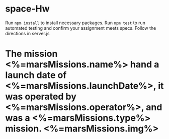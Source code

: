 # space-Hw

Run <code>npm install</code> to install necessary packages.
Run <code>npm test</code> to run automated testing and confirm your assignment meets specs.
Follow the directions in server.js


<h1>The mission <%=marsMissions.name%> hand a launch date of <%=marsMissions.launchDate%>, it was operated by <%=marsMissions.operator%>, and was a <%=marsMissions.type%> mission. <%=marsMissions.img%></h1>